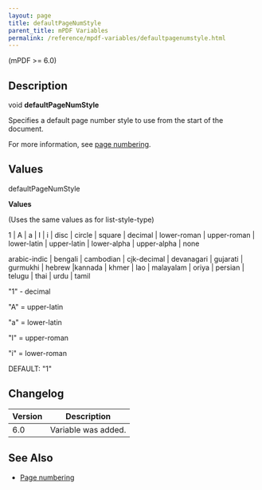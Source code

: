 ```yaml
---
layout: page
title: defaultPageNumStyle
parent_title: mPDF Variables
permalink: /reference/mpdf-variables/defaultpagenumstyle.html
---
```


<div id="bpmbook" class="bpmbook" style="direction:ltr;">
<div class="topic_user_field">
<div id="U0">
<p>(mPDF &gt;= 6.0)</p>
<h2>Description</h2>

<div class="alert alert-info" role="alert">void <b>defaultPageNumStyle</b></div>
<p>Specifies a default page number style to use from the start of the document.</p>
<p>For more information, see <a href="/paging/page-numbering.html">page numbering</a>.</p>
<h2>Values</h2>
<p class="manual_param_dt"><span class="parameter">defaultPageNumStyle</span></p>
<p class="manual_param_dd"><b>Values</b>

(Uses the same values as for list-style-type)

1 | A | a | I | i | disc | circle | square | decimal | lower-roman | upper-roman | lower-latin | upper-latin | lower-alpha | upper-alpha | none

arabic-indic | bengali | cambodian | cjk-decimal | devanagari | gujarati | gurmukhi | hebrew |kannada | khmer | lao | malayalam | oriya | persian | telugu | thai | urdu | tamil

"1" - decimal

"A" = upper-latin

"a" = lower-latin

"I" = upper-roman

"i" = lower-roman<span class="smallblock">

DEFAULT</span>: "1"</p>
<h2>Changelog</h2>
<table class="bpmTopic"> <thead>
<tr> <th>Version</th><th>Description</th> </tr>
</thead> <tbody>
<tr>
<td>6.0</td>
<td>Variable was added.</td>
</tr>
</tbody> </table>
<h2>See Also</h2>
<ul>
<li class="manual_boxlist"><a href="/paging/page-numbering.html">Page numbering</a></li>
</ul>
</div>
</div>

